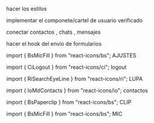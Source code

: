  hacer los estilos 

 implementar el componete/cartel de usuario verificado 

 conectar contactos , chats , mensajes 

 hacer el hook del envio de formularios 


import { BsMicFill } from "react-icons/bs";  AJUSTES


import { CiLogout } from "react-icons/ci";  logout


import { RiSearchEyeLine } from "react-icons/ri"; LUPA

import { IoMdContacts } from "react-icons/io"; contactos 



import { BsPaperclip } from "react-icons/bs";  CLIP

import { BsMicFill } from "react-icons/bs";    MIC












 
